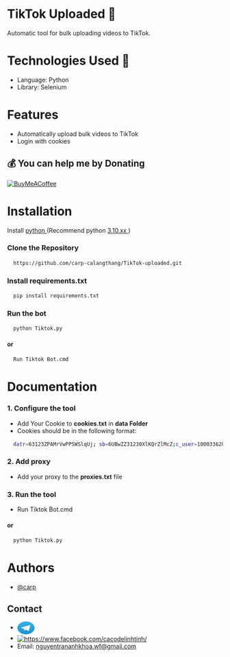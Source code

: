 # TikTok Uploaded 🎵
Automatic tool for bulk uploading videos to TikTok.

# Technologies Used 🚀
- Language: Python <br>
- Library: Selenium <br>

# Features
- Automatically upload bulk videos to TikTok
- Login with cookies

## 💰 You can help me by Donating
  [![BuyMeACoffee](https://img.shields.io/badge/Buy%20Me%20a%20Coffee-ffdd00?style=for-the-badge&logo=buy-me-a-coffee&logoColor=black)](https://buymeacoffee.com/calangthang) 

# Installation

Install <a href="https://www.python.org/downloads/"> python </a> (Recommend python <a href="https://www.python.org/downloads/release/python-31013/"> 3.10.xx </a>)
<br>

### Clone the Repository 

```bash
  https://github.com/carp-calangthang/TikTok-uploaded.git
```

### Install requirements.txt

```bash
  pip install requirements.txt
```

### Run the bot

```bash
  python Tiktok.py
```
#### or
```bash
  Run Tiktok Bot.cmd
```
    
# Documentation

### 1. Configure the tool
- Add Your Cookie to <b>cookies.txt</b> in <b>data Folder</b>
- Cookies should be in the following format:
```bash
  datr=63123ZPAMrVwPPSWSlqUj; sb=6UBwZZ31230XlKQrZlMcZ;c_user=100033620200981; xs=46%3ACTqqEFxq1Wen5g%3A2%3A1701855469%3A-1%3A6374; fr=05gqqiRxjQCTCYbVC.AWX44l5yBg0Cui_drY-Pkw1RduA.BlcEDp.dg.AAA.0.0.BlcEDx.AWXqjFYCVY4; wd=1280x842
```

### 2. Add proxy
- Add your proxy to the <b>proxies.txt</b> file

### 3. Run the tool
- Run Tiktok Bot.cmd
#### or
```bash
  python Tiktok.py
```
# Authors

- [@carp](https://github.com/carp-calangthang)

## Contact
- <a href="https://t.me/it_is_daijobu" target="blank"><img align="center" src="https://raw.githubusercontent.com/svg-image-stograge/svg-stograge/main/telegram.svg" alt="https://t.me/it_is_daijobu" height="30" width="40" /></a>
- <a href="https://www.facebook.com/cacodelinhtinh/" target="blank"><img align="center" src="https://raw.githubusercontent.com/rahuldkjain/github-profile-readme-generator/master/src/images/icons/Social/facebook.svg" alt="https://www.facebook.com/cacodelinhtinh/" height="30" width="40" /></a>
- Email: nguyentrananhkhoa.wf@gmail.com
